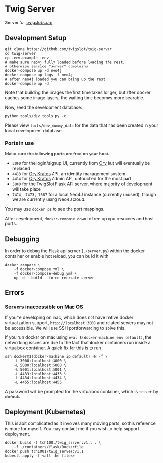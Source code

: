 # Twig Server

Server for [twigslot.com](https://twigslot.com)

## Development Setup
```shell
git clone https://github.com/twigslot/twig-server
cd twig-server
cp .env.example .env
# make sure neo4j fully loaded before loading the rest, 
# otherwise service "server" complains
docker-compose up -d neo4j 
docker-compose up logs -f neo4j 
# after neo4j loaded you can bring up the rest
docker-compose up -d 
```
Note that building the images the first time takes longer, but after docker caches some image layers, the waiting time becomes more bearable.


Now, seed the development database:
```shell
python tools/dev_tools.py -c
```

Please view `tools/dev_dummy_data` for the data that has been created in your local development database.

### Ports in use
Make sure the following ports are free on your host. 

- `3000` for the login/signup UI, currently from [Ory](https://github.com/ory/kratos-selfservice-ui-node/) but will eventually be replaced
- `4433` for [Ory Kratos](https://www.ory.sh/kratos/) API, an identity management system
- `4434` for [Ory Kratos](https://www.ory.sh/kratos/) Admin API, untouched for the most part
- `5000` for the TwigSlot Flask API server, where majority of development will take place
- `7474, 7473, 7687` for a local Neo4J instance (currently unused), though we are currently using Neo4J cloud.

You may use `docker ps` to see the port mappings.

After development, `docker-compose down` to free up cpu resouces and host ports.

## Debugging
In order to debug the Flask api server (`./server.py`) within the docker container or enable hot reload, you can build it with
```shell
docker-compose \
    -f docker-compose.yml \
    -f docker-compose-debug.yml \
    up -d --build --force-recreate server
```

## Errors
### Servers inaccessible on Mac OS
If you're developing on mac, which does not have native docker virtualization support, `http://localhost:3000` and related servers may not be accessible. We will use SSH portforwarding to solve this.

If you run docker on mac using `eval $(docker-machine env default)`, the networking issues are due to the fact that docker containers run inside a virtualbox container. A quick fix for this is to run
```shell
ssh docker@$(docker-machine ip default) -N -f \
    -L 3000:localhost:3000 \
    -L 5000:localhost:5000 \
    -L 5001:localhost:5001 \
    -L 4433:localhost:4433 \
    -L 4434:localhost:4434 \
    -L 4455:localhost:4455
```
A password will be prompted for the virtualbox container, which is `tcuser` by default.

## Deployment (Kubernetes)
This is abit complicated as it involves many moving parts, so this reference is more for myself. You may contact me if you wish to help support deployment.
```shell
docker build -t tch1001/twig_server:v1.1 . \
    -f ./containers/flask/Dockerfile
docker push tch1001/twig_server:v1.1
kubectl apply -f <all the files>
```
